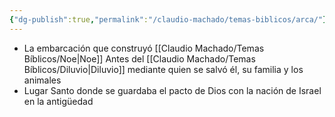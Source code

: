 ```yaml
---
{"dg-publish":true,"permalink":"/claudio-machado/temas-biblicos/arca/"}
---
```


- La embarcación que construyó [[Claudio Machado/Temas Bíblicos/Noe\|Noe]] Antes del [[Claudio Machado/Temas Bíblicos/Diluvio\|Diluvio]] mediante quien se salvó él, su familia y los animales 
- Lugar Santo donde se guardaba el pacto de Dios con la nación de Israel en la antigüedad 

